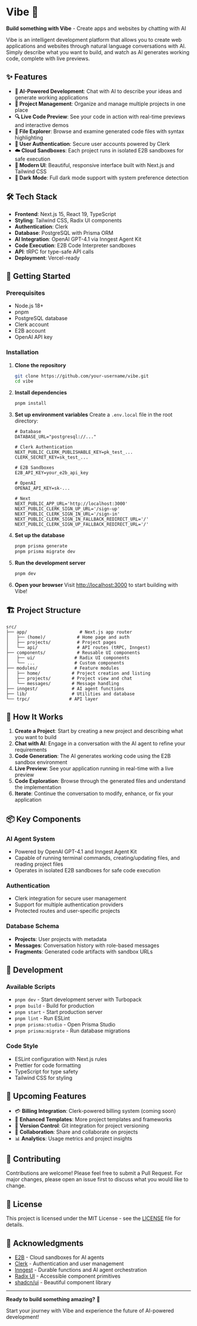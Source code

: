 # Vibe 🎨

**Build something with Vibe** - Create apps and websites by chatting with AI

Vibe is an intelligent development platform that allows you to create web
applications and websites through natural language conversations with AI. Simply
describe what you want to build, and watch as AI generates working code,
complete with live previews.

## ✨ Features

- **🤖 AI-Powered Development**: Chat with AI to describe your ideas and
  generate working applications
- **📁 Project Management**: Organize and manage multiple projects in one place
- **🔍 Live Code Preview**: See your code in action with real-time previews and
  interactive demos
- **📝 File Explorer**: Browse and examine generated code files with syntax
  highlighting
- **🔐 User Authentication**: Secure user accounts powered by Clerk
- **☁️ Cloud Sandboxes**: Each project runs in isolated E2B sandboxes for safe
  execution
- **🎨 Modern UI**: Beautiful, responsive interface built with Next.js and
  Tailwind CSS
- **🌙 Dark Mode**: Full dark mode support with system preference detection

## 🛠️ Tech Stack

- **Frontend**: Next.js 15, React 19, TypeScript
- **Styling**: Tailwind CSS, Radix UI components
- **Authentication**: Clerk
- **Database**: PostgreSQL with Prisma ORM
- **AI Integration**: OpenAI GPT-4.1 via Inngest Agent Kit
- **Code Execution**: E2B Code Interpreter sandboxes
- **API**: tRPC for type-safe API calls
- **Deployment**: Vercel-ready

## 🚀 Getting Started

### Prerequisites

- Node.js 18+
- pnpm
- PostgreSQL database
- Clerk account
- E2B account
- OpenAI API key

### Installation

1. **Clone the repository**

   ```bash
   git clone https://github.com/your-username/vibe.git
   cd vibe
   ```

2. **Install dependencies**

   ```bash
   pnpm install
   ```

3. **Set up environment variables** Create a `.env.local` file in the root
   directory:

   ```env
   # Database
   DATABASE_URL="postgresql://..."

   # Clerk Authentication
   NEXT_PUBLIC_CLERK_PUBLISHABLE_KEY=pk_test_...
   CLERK_SECRET_KEY=sk_test_...

   # E2B Sandboxes
   E2B_API_KEY=your_e2b_api_key

   # OpenAI
   OPENAI_API_KEY=sk-...

   # Next
   NEXT_PUBLIC_APP_URL='http://localhost:3000'
   NEXT_PUBLIC_CLERK_SIGN_UP_URL='/sign-up'
   NEXT_PUBLIC_CLERK_SIGN_IN_URL='/sign-in'
   NEXT_PUBLIC_CLERK_SIGN_IN_FALLBACK_REDIRECT_URL='/'
   NEXT_PUBLIC_CLERK_SIGN_UP_FALLBACK_REDIRECT_URL='/'
   ```

4. **Set up the database**

   ```bash
   pnpm prisma generate
   pnpm prisma migrate dev
   ```

5. **Run the development server**

   ```bash
   pnpm dev
   ```

6. **Open your browser** Visit [http://localhost:3000](http://localhost:3000) to
   start building with Vibe!

## 🏗️ Project Structure

```
src/
├── app/                    # Next.js app router
│   ├── (home)/            # Home page and auth
│   ├── projects/          # Project pages
│   └── api/               # API routes (tRPC, Inngest)
├── components/            # Reusable UI components
│   ├── ui/               # Radix UI components
│   └── ...               # Custom components
├── modules/              # Feature modules
│   ├── home/            # Project creation and listing
│   ├── projects/        # Project view and chat
│   └── messages/        # Message handling
├── inngest/             # AI agent functions
├── lib/                 # Utilities and database
└── trpc/               # API layer
```

## 🤖 How It Works

1. **Create a Project**: Start by creating a new project and describing what you
   want to build
2. **Chat with AI**: Engage in a conversation with the AI agent to refine your
   requirements
3. **Code Generation**: The AI generates working code using the E2B sandbox
   environment
4. **Live Preview**: See your application running in real-time with a live
   preview
5. **Code Exploration**: Browse through the generated files and understand the
   implementation
6. **Iterate**: Continue the conversation to modify, enhance, or fix your
   application

## 📦 Key Components

### AI Agent System

- Powered by OpenAI GPT-4.1 and Inngest Agent Kit
- Capable of running terminal commands, creating/updating files, and reading
  project files
- Operates in isolated E2B sandboxes for safe code execution

### Authentication

- Clerk integration for secure user management
- Support for multiple authentication providers
- Protected routes and user-specific projects

### Database Schema

- **Projects**: User projects with metadata
- **Messages**: Conversation history with role-based messages
- **Fragments**: Generated code artifacts with sandbox URLs

## 🔧 Development

### Available Scripts

- `pnpm dev` - Start development server with Turbopack
- `pnpm build` - Build for production
- `pnpm start` - Start production server
- `pnpm lint` - Run ESLint
- `pnpm prisma:studio` - Open Prisma Studio
- `pnpm prisma:migrate` - Run database migrations

### Code Style

- ESLint configuration with Next.js rules
- Prettier for code formatting
- TypeScript for type safety
- Tailwind CSS for styling

## 🔮 Upcoming Features

- 💳 **Billing Integration**: Clerk-powered billing system (coming soon)
- 🚀 **Enhanced Templates**: More project templates and frameworks
- 🔄 **Version Control**: Git integration for project versioning
- 👥 **Collaboration**: Share and collaborate on projects
- 📊 **Analytics**: Usage metrics and project insights

## 🤝 Contributing

Contributions are welcome! Please feel free to submit a Pull Request. For major
changes, please open an issue first to discuss what you would like to change.

## 📄 License

This project is licensed under the MIT License - see the [LICENSE](LICENSE) file
for details.

## 🙏 Acknowledgments

- [E2B](https://e2b.dev) - Cloud sandboxes for AI agents
- [Clerk](https://clerk.com) - Authentication and user management
- [Inngest](https://inngest.com) - Durable functions and AI agent orchestration
- [Radix UI](https://radix-ui.com) - Accessible component primitives
- [shadcn/ui](https://ui.shadcn.com) - Beautiful component library

---

**Ready to build something amazing?** 🚀

Start your journey with Vibe and experience the future of AI-powered
development!
